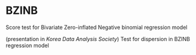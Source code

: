 # BZINB
Score test for Bivariate Zero-inflated Negative binomial regression model

(presentation in *Korea Data Analysis Society*) Test for dispersion in BZINB regression model
